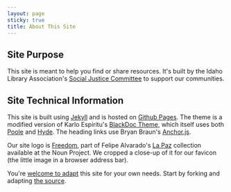 ```yaml
---
layout: page
sticky: true
title: About This Site
---
```


## Site Purpose  

This site is meant to help you find or share resources. It's built by the Idaho Library Association's [Social Justice Committee](http://www.idaholibraries.org/social_justice_committee) to support our communities.  

## Site Technical Information  

This site is built using [Jekyll](https://jekyllrb.com) and is hosted on [Github Pages](https://pages.github.com). The theme is a modified version of Karlo Espiritu's [BlackDoc Theme](https://github.com/karloespiritu/BlackDoc), which itself uses both [Poole](http://getpoole.com) and [Hyde](https://hyde.getpoole.com). The heading links use Bryan Braun's [Anchor.js](https://www.bryanbraun.com/anchorjs/). 

Our site logo is [Freedom](https://thenounproject.com/visuadio/collection/la-paz/?i=1029373), part of Felipe Alvarado's [La Paz](https://thenounproject.com/visuadio/collection/la-paz/) collection available at the Noun Project. We cropped a close-up of it for our favicon (the little image in a browser address bar). 

You're [welcome to adapt](https://github.com/ilasjc/ilasjc.github.io/blob/master/LICENSE.md) this site for your own needs. Start by forking and adapting [the source](https://github.com/ilasjc/ilasjc.github.io).  